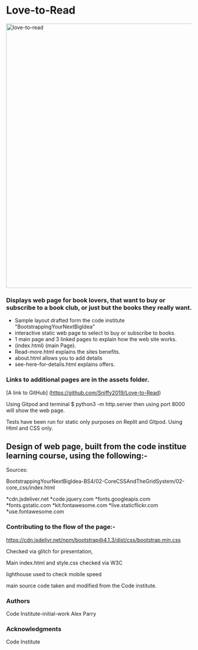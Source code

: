 # Love-to-Read
<img width="717" alt="love-to-read" src="https://user-images.githubusercontent.com/122370573/228775719-c8313c41-1a25-4660-886a-41ce933424a2.png">

### Displays web page for book lovers, that want to buy or subscribe to a book club, or just but the books they really want.

* Sample layout drafted form the code institute "BootstrappingYourNextBigIdea"
* interactive static web page to select to buy or subscribe to books.
* 1 main page and 3 linked pages to explain how the web site works. 
* (index.html) (main Page).
* Read-more.html explains the sites benefits.
* about.html allows you to add details
* see-here-for-details.html explains offers.





### Links to additional pages are in the assets folder.
[A link to GitHub] (https://github.com/Sniffy2019/Love-to-Read)

Using Gitpod and terminal $ python3 -m http.server
then using port 8000 will show the web page.

Tests have been run for static only purposes on Replit and Gitpod.
Using Html and CSS only.

## Design of web page, built from the  code institue learning course,  using the following:-

Sources:

BootstrappingYourNextBigIdea-BS4/02-CoreCSSAndTheGridSystem/02-core_css/index.html

*cdn.jsdeliver.net
*code.jquery.com
*fonts.googleapis.com
*fonts.gstatic.com
*kit.fontawesome.com
*live.staticflickr.com
*use.fontawesome.com

### Contributing to the flow of the page:-

https://cdn.jsdelivr.net/npm/bootstrap@4.1.3/dist/css/bootstrap.min.css

Checked via glitch for presentation,

Main index.html and style.css checked via W3C

lighthouse used to check mobile speed

main source code taken and modified from the Code institute.

### Authors

Code Institute-initial-work Alex Parry

### Acknowledgments

Code Institute

